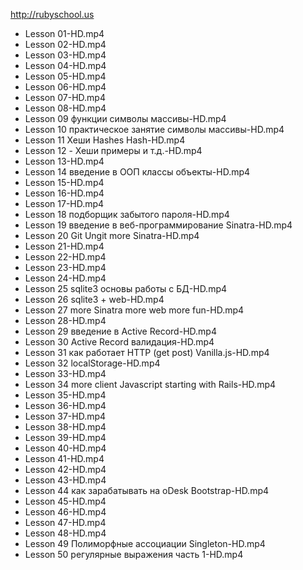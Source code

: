 
http://rubyschool.us


- Lesson 01-HD.mp4
- Lesson 02-HD.mp4
- Lesson 03-HD.mp4
- Lesson 04-HD.mp4
- Lesson 05-HD.mp4
- Lesson 06-HD.mp4
- Lesson 07-HD.mp4
- Lesson 08-HD.mp4
- Lesson 09 функции символы массивы-HD.mp4
- Lesson 10 практическое занятие символы массивы-HD.mp4
- Lesson 11 Хеши Hashes Hash-HD.mp4
- Lesson 12 - Хеши примеры и т.д.-HD.mp4
- Lesson 13-HD.mp4
- Lesson 14 введение в ООП классы объекты-HD.mp4
- Lesson 15-HD.mp4
- Lesson 16-HD.mp4
- Lesson 17-HD.mp4
- Lesson 18 подборщик забытого пароля-HD.mp4
- Lesson 19 введение в веб-программирование Sinatra-HD.mp4
- Lesson 20 Git Ungit more Sinatra-HD.mp4
- Lesson 21-HD.mp4
- Lesson 22-HD.mp4
- Lesson 23-HD.mp4
- Lesson 24-HD.mp4
- Lesson 25 sqlite3 основы работы с БД-HD.mp4
- Lesson 26 sqlite3 + web-HD.mp4
- Lesson 27 more Sinatra more web more fun-HD.mp4
- Lesson 28-HD.mp4
- Lesson 29 введение в Active Record-HD.mp4
- Lesson 30 Active Record валидация-HD.mp4
- Lesson 31 как работает HTTP (get post) Vanilla.js-HD.mp4
- Lesson 32 localStorage-HD.mp4
- Lesson 33-HD.mp4
- Lesson 34 more client Javascript starting with Rails-HD.mp4
- Lesson 35-HD.mp4
- Lesson 36-HD.mp4
- Lesson 37-HD.mp4
- Lesson 38-HD.mp4
- Lesson 39-HD.mp4
- Lesson 40-HD.mp4
- Lesson 41-HD.mp4
- Lesson 42-HD.mp4
- Lesson 43-HD.mp4
- Lesson 44 как зарабатывать на oDesk Bootstrap-HD.mp4
- Lesson 45-HD.mp4
- Lesson 46-HD.mp4
- Lesson 47-HD.mp4
- Lesson 48-HD.mp4
- Lesson 49 Полиморфные ассоциации Singleton-HD.mp4
- Lesson 50 регулярные выражения часть 1-HD.mp4